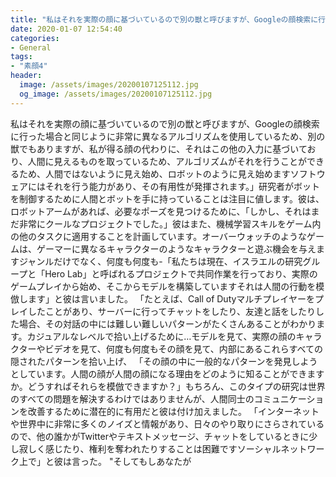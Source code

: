 ```yaml
---
title: "私はそれを実際の顔に基づいているので別の獣と呼びますが、Googleの顔検索に行った場合と同じように非常に異なるアルゴリズムを使用しているため、別の獣でもありますが、私が得る顔の代わりに、それはこの他の入力に基づいており、人間に見えるものを取っているため、アルゴリズムがそれを行うことができるため、人間ではないように見え始め、ロボットのように見え始めますソフトウェアにはそれを行う能力があり、その有用性が発揮されます。"
date: 2020-01-07 12:54:40
categories:
- General
tags:
- "素顔4"
header:
  image: /assets/images/20200107125112.jpg
  og_image: /assets/images/20200107125112.jpg
---
```


私はそれを実際の顔に基づいているので別の獣と呼びますが、Googleの顔検索に行った場合と同じように非常に異なるアルゴリズムを使用しているため、別の獣でもありますが、私が得る顔の代わりに、それはこの他の入力に基づいており、人間に見えるものを取っているため、アルゴリズムがそれを行うことができるため、人間ではないように見え始め、ロボットのように見え始めますソフトウェアにはそれを行う能力があり、その有用性が発揮されます。」研究者がボットを制御するために人間とボットを手に持っていることは注目に値します。彼は、ロボットアームがあれば、必要なポーズを見つけるために、「しかし、それはまだ非常にクールなプロジェクトでした。」彼はまた、機械学習スキルをゲーム内の他のタスクに適用することを計画しています。オーバーウォッチのようなゲームは、ゲーマーに異なるキャラクターのようなキャラクターと遊ぶ機会を与えますジャンルだけでなく、何度も何度も-「私たちは現在、イスラエルの研究グループと「Hero Lab」と呼ばれるプロジェクトで共同作業を行っており、実際のゲームプレイから始め、そこからモデルを構築していますそれは人間の行動を模倣します」と彼は言いました。 「たとえば、Call of Dutyマルチプレイヤーをプレイしたことがあり、サーバーに行ってチャットをしたり、友達と話をしたりした場合、その対話の中には難しい難しいパターンがたくさんあることがわかります。カジュアルなレベルで拾い上げるために…モデルを見て、実際の顔のキャラクターやビデオを見て、何度も何度もその顔を見て、内部にあるこれらすべての隠されたパターンを拾い上げ、 「その顔の中に一般的なパターンを発見しようとしています。人間の顔が人間の顔になる理由をどのように知ることができますか。どうすればそれらを模倣できますか？」もちろん、このタイプの研究は世界のすべての問題を解決するわけではありませんが、人間同士のコミュニケーションを改善するために潜在的に有用だと彼は付け加えました。 「インターネットや世界中に非常に多くのノイズと情報があり、日々のやり取りにさらされているので、他の誰かがTwitterやテキストメッセージ、チャットをしているときに少し寂しく感じたり、権利を奪われたりすることは困難ですソーシャルネットワーク上で」と彼は言った。 &quot;そしてもしあなたが
